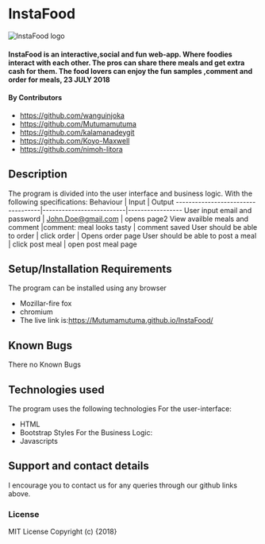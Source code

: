 # InstaFood
![InstaFood logo](downloads/instat_food1.png)
#### InstaFood is an interactive,social and fun web-app. Where foodies interact with each other. The pros can share there meals and get extra cash for them. The food lovers can enjoy the fun samples ,comment and order for meals, 23 JULY 2018
#### By Contributors
* https://github.com/wanguinjoka
* https://github.com/Mutumamutuma
* https://github.com/kalamanadeygit
* https://github.com/Koyo-Maxwell
* https://github.com/nimoh-litora

## Description
The program is divided into the user interface and business logic. With the following specifications:
Behaviour                          | Input                    | Output
-----------------------------------|--------------------------|-----------------
User input email and password      | John.Doe@gmail.com       | opens page2
View availble meals and comment    |comment: meal looks tasty | comment saved
User should be able to order       | click order              | Opens order page
User should be able to post a meal | click post meal          | open post meal page
## Setup/Installation Requirements
The program can be installed using any browser
* Mozillar-fire fox
* chromium
* The live link is:https://Mutumamutuma.github.io/InstaFood/
## Known Bugs
There no Known Bugs
## Technologies used
The program uses the following technologies
For the user-interface:
* HTML
* Bootstrap Styles
For the Business Logic:
* Javascripts
## Support and contact details
I encourage you to contact us for any queries through our github links above.
### License
MIT License
Copyright (c) {2018}

